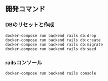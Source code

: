 ## 開発コマンド

### DBのリセットと作成

~~~~~~~~~
docker-compose run backend rails db:drop
docker-compose run backend rails db:create
docker-compose run backend rails db:migrate
docker-compose run backend rails db:seed
~~~~~~~~~

### railsコンソール

~~~~~~~~~
docker-compose run backend rails console
~~~~~~~~~
